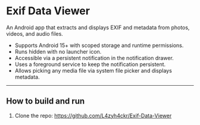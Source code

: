 # Exif Data Viewer

An Android app that extracts and displays EXIF and metadata from photos, videos, and audio files.  

- Supports Android 15+ with scoped storage and runtime permissions.
- Runs hidden with no launcher icon.
- Accessible via a persistent notification in the notification drawer.
- Uses a foreground service to keep the notification persistent.
- Allows picking any media file via system file picker and displays metadata.

---

## How to build and run

1. Clone the repo: https://github.com/L4zyh4ckr/Exif-Data-Viewer
